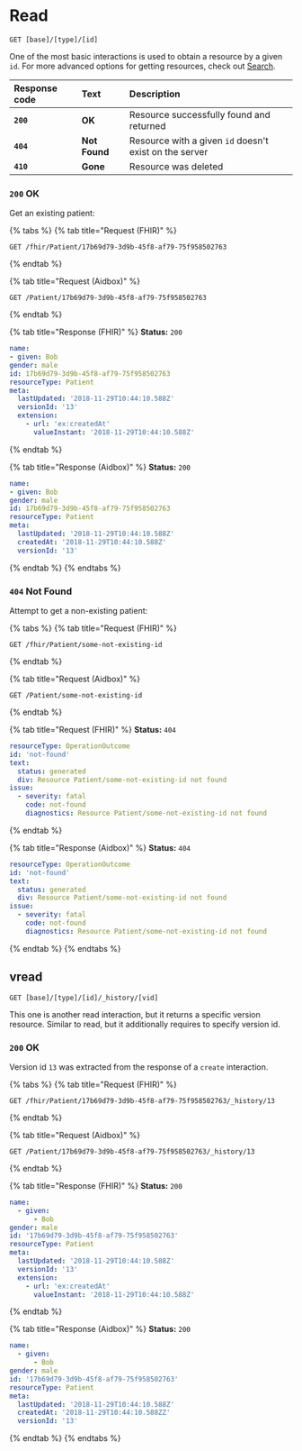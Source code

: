 # Read

```text
GET [base]/[type]/[id]
```

One of the most basic interactions is used to obtain a resource by a given `id`. For more advanced options for getting resources, check out [Search](../../fhir-api/search-1/).

| Response code | Text | Description |
| :--- | :--- | :--- |
| **`200`** | **OK** | Resource successfully found and returned |
| **`404`** | **Not Found** | Resource with a given `id` doesn't exist on the server |
| **`410`** | **Gone** | Resource was deleted |

### `200` OK

Get an existing patient:

{% tabs %}
{% tab title="Request \(FHIR\)" %}
```
GET /fhir/Patient/17b69d79-3d9b-45f8-af79-75f958502763
```
{% endtab %}

{% tab title="Request \(Aidbox\)" %}
```text
GET /Patient/17b69d79-3d9b-45f8-af79-75f958502763
```
{% endtab %}

{% tab title="Response \(FHIR\)" %}
**Status:** `200`

```yaml
name:
- given: Bob
gender: male
id: 17b69d79-3d9b-45f8-af79-75f958502763
resourceType: Patient
meta:
  lastUpdated: '2018-11-29T10:44:10.588Z'
  versionId: '13'
  extension:
    - url: 'ex:createdAt'
      valueInstant: '2018-11-29T10:44:10.588Z'
```
{% endtab %}

{% tab title="Response \(Aidbox\)" %}
**Status:** `200`

```yaml
name:
- given: Bob
gender: male
id: 17b69d79-3d9b-45f8-af79-75f958502763
resourceType: Patient
meta:
  lastUpdated: '2018-11-29T10:44:10.588Z'
  createdAt: '2018-11-29T10:44:10.588Z'
  versionId: '13'
```
{% endtab %}
{% endtabs %}

### `404` Not Found

Attempt to get a non-existing patient:

{% tabs %}
{% tab title="Request \(FHIR\)" %}
```
GET /fhir/Patient/some-not-existing-id
```
{% endtab %}

{% tab title="Request \(Aidbox\)" %}
```text
GET /Patient/some-not-existing-id
```
{% endtab %}

{% tab title="Request \(FHIR\)" %}
**Status:** `404`

```yaml
resourceType: OperationOutcome
id: 'not-found'
text:
  status: generated
  div: Resource Patient/some-not-existing-id not found
issue:
  - severity: fatal
    code: not-found
    diagnostics: Resource Patient/some-not-existing-id not found
```
{% endtab %}

{% tab title="Response \(Aidbox\)" %}
**Status:** `404`

```yaml
resourceType: OperationOutcome
id: 'not-found'
text:
  status: generated
  div: Resource Patient/some-not-existing-id not found
issue:
  - severity: fatal
    code: not-found
    diagnostics: Resource Patient/some-not-existing-id not found
```
{% endtab %}
{% endtabs %}

## vread

```text
GET [base]/[type]/[id]/_history/[vid]
```

This one is another read interaction, but it returns a specific version resource. Similar to read, but it additionally requires to specify version id.

### `200` OK

Version id `13` was extracted from the response of a `create` interaction.

{% tabs %}
{% tab title="Request \(FHIR\)" %}
```
GET /fhir/Patient/17b69d79-3d9b-45f8-af79-75f958502763/_history/13
```
{% endtab %}

{% tab title="Request \(Aidbox\)" %}
```text
GET /Patient/17b69d79-3d9b-45f8-af79-75f958502763/_history/13
```
{% endtab %}

{% tab title="Response \(FHIR\)" %}
**Status:** `200`

```yaml
name:
  - given:
      - Bob
gender: male
id: '17b69d79-3d9b-45f8-af79-75f958502763'
resourceType: Patient
meta:
  lastUpdated: '2018-11-29T10:44:10.588Z'
  versionId: '13'
  extension:
    - url: 'ex:createdAt'
      valueInstant: '2018-11-29T10:44:10.588Z'
```
{% endtab %}

{% tab title="Response \(Aidbox\)" %}
**Status:** `200`

```yaml
name:
  - given:
      - Bob
gender: male
id: '17b69d79-3d9b-45f8-af79-75f958502763'
resourceType: Patient
meta:
  lastUpdated: '2018-11-29T10:44:10.588Z'
  createdAt: '2018-11-29T10:44:10.588ZZ'
  versionId: '13'
```
{% endtab %}
{% endtabs %}

## 


